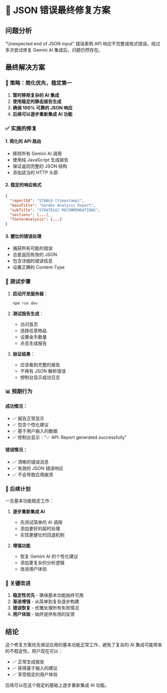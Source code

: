 # 🔧 JSON 错误最终修复方案

## 问题分析

"Unexpected end of JSON input" 错误表明 API 响应不完整或格式错误。经过多次尝试修复 Gemini AI 集成后，问题仍然存在。

## 最终解决方案

### 🎯 策略：简化优先，稳定第一

1. **暂时移除复杂的 AI 集成**
2. **使用稳定的静态报告生成**
3. **确保 100% 可靠的 JSON 响应**
4. **后续可以逐步重新集成 AI 功能**

### ✅ 实施的修复

#### 1. 简化的 API 路由
- 移除所有 Gemini AI 调用
- 使用纯 JavaScript 生成报告
- 保证返回完整的 JSON 结构
- 添加适当的 HTTP 头部

#### 2. 稳定的响应格式
```json
{
  "reportId": "STABLE-[timestamp]",
  "mainTitle": "Garden Analysis Report",
  "subTitle": "STRATEGIC RECOMMENDATIONS",
  "sections": [...],
  "footerAnalysis": {...}
}
```

#### 3. 健壮的错误处理
- 捕获所有可能的错误
- 总是返回有效的 JSON
- 包含详细的错误信息
- 设置正确的 Content-Type

### 🧪 测试步骤

1. **启动开发服务器**：
   ```bash
   npm run dev
   ```

2. **测试报告生成**：
   - 访问首页
   - 选择任意物品
   - 设置金币数量
   - 点击生成报告

3. **验证结果**：
   - 应该看到完整的报告
   - 不再有 JSON 解析错误
   - 控制台显示成功日志

### 📊 预期行为

#### 成功情况：
- ✅ 报告正常显示
- ✅ 包含个性化建议
- ✅ 基于用户输入的数据
- ✅ 控制台显示："✅ API: Report generated successfully"

#### 错误情况：
- ✅ 清晰的错误消息
- ✅ 有效的 JSON 错误响应
- ✅ 不会导致应用崩溃

### 🔄 后续计划

一旦基本功能稳定工作：

1. **逐步重新集成 AI**
   - 先测试简单的 AI 调用
   - 添加更好的超时处理
   - 实现更健壮的回退机制

2. **增强功能**
   - 恢复 Gemini AI 的个性化建议
   - 添加更复杂的分析逻辑
   - 改进用户体验

### 🎯 关键改进

1. **稳定性优先** - 确保基本功能始终可用
2. **渐进增强** - 从简单到复杂逐步构建
3. **错误恢复** - 优雅处理所有失败情况
4. **用户体验** - 始终提供有用的反馈

## 结论

这个修复方案优先保证应用的基本功能正常工作，避免了复杂的 AI 集成可能带来的不稳定性。用户现在可以：

- ✅ 正常生成报告
- ✅ 获得基于输入的建议
- ✅ 享受稳定的用户体验

后续可以在这个稳定的基础上逐步重新集成 AI 功能。